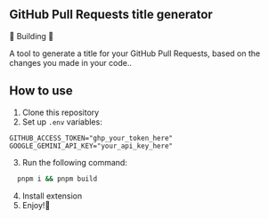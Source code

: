 ## GitHub Pull Requests title generator
🚧 Building 🚧

A tool to generate a title for your GitHub Pull Requests, based on the changes you made in your code..

## How to use
1. Clone this repository
2. Set up `.env` variables:
```.env
GITHUB_ACCESS_TOKEN="ghp_your_token_here"
GOOGLE_GEMINI_API_KEY="your_api_key_here"
```
3. Run the following command:
```bash
  pnpm i && pnpm build
```
4. Install extension
5. Enjoy!👻
